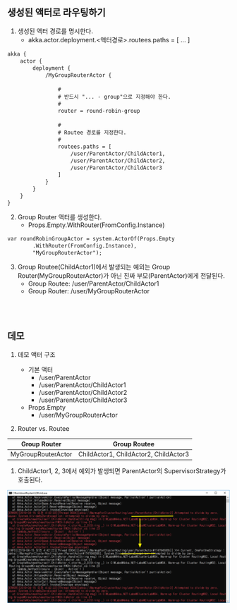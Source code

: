 ## 생성된 액터로 라우팅하기
1. 생성된 액터 경로를 명시한다.
   - akka.actor.deployment.<액터경로>.routees.paths = [ ... ]
```
akka {
	actor {
		deployment {
			/MyGroupRouterActor {

				#
				# 반드시 "... - group"으로 지정해야 한다.
				#
				router = round-robin-group

				#
				# Routee 경로를 지정한다.
				#
				routees.paths = [
					/user/ParentActor/ChildActor1,
					/user/ParentActor/ChildActor2,
					/user/ParentActor/ChildActor3
				]
			}
		}
	}
}
```

2. Group Router 액터를 생성한다.
   - Props.Empty.WithRouter(FromConfig.Instance)
```
var roundRobinGroupActor = system.ActorOf(Props.Empty
		.WithRouter(FromConfig.Instance),
		"MyGroupRouterActor");
```

3. Group Routee(ChildActor1)에서 발생되는 예외는 Group Router(MyGroupRouterActor)가 아닌 진짜 부모(ParentActor)에게 전달된다.
   - Group Routee: /user/ParentActor/ChildActor1
   - Group Router: /user/MyGroupRouterActor
  
<br/>
<br/>

## 데모
1. 데모 액터 구조
   - 기본 액터
     - /user/ParentActor
     - /user/ParentActor/ChildActor1
     - /user/ParentActor/ChildActor2
     - /user/ParentActor/ChildActor3
   - Props.Empty
     - /user/MyGroupRouterActor

1. Router vs. Routee 

| Group Router  | Group Routee  |  
| --- | --- |  
| MyGroupRouterActor | ChildActor1, ChildActor2, ChildActor3 |  


1. ChildActor1, 2, 3에서 예외가 발생되면 ParentActor의 SupervisorStrategy가 호출된다.

![](./Images/Result.png)
